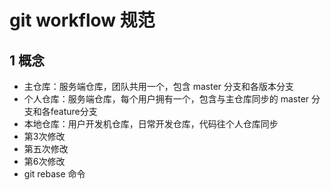 # git workflow 规范
## 1 概念
+ 主仓库：服务端仓库，团队共用一个，包含 master 分支和各版本分支
+ 个人仓库：服务端仓库，每个用户拥有一个，包含与主仓库同步的 master 分支和各feature分支
+ 本地仓库：用户开发机仓库，日常开发仓库，代码往个人仓库同步
+ 第3次修改
+ 第五次修改
+ 第6次修改
+ git rebase 命令
